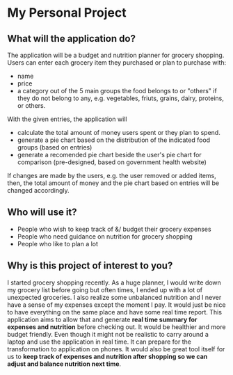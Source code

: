 # My Personal Project

## What will the application do?
The application will be a budget and nutrition planner for grocery shopping. 
Users can enter each grocery item they purchased or plan to purchase with:
- name
- price
- a category out of the 5 main groups the food belongs to or "others" if they do not belong to any,
e.g. vegetables, friuts, grains, dairy, proteins, or others. 

With the given entries, the application will 
- calculate the total amount of money users spent or they plan to spend.
- generate a pie chart based on the distribution of the indicated food groups (based on entries)
- generate a recomended pie chart beside the user's pie chart for comparison (pre-designed, based on government health website)

If changes are made by the users, e.g. the user removed or added items, then, the total amount of money and the pie chart based on entries will be changed accordingly.

## Who will use it?
- People who wish to keep track of &/ budget their grocery expenses
- People who need guidance on nutrition for grocery shopping
- People who like to plan a lot

## Why is this project of interest to you?
I started grocery shopping recently. As a huge planner, I would write down my grocery list before going but often times, I ended up with a lot of unexpected groceries. I also realize some unbalanced nutrition and I never have a sense of my expenses except the moment I pay. It would just be nice to have everything on the same place and have some real time report. This application aims to allow that and generate **real time summary for expenses and nutrition** before checking out. It would be healthier and more budget friendly. Even though it might not be realistic to carry around a laptop and use the application in real time. It can prepare for the transformation to application on phones. It would also be great tool itself for us to **keep track of expenses and nutrition after shopping so we can adjust and balance nutrition next time**. 